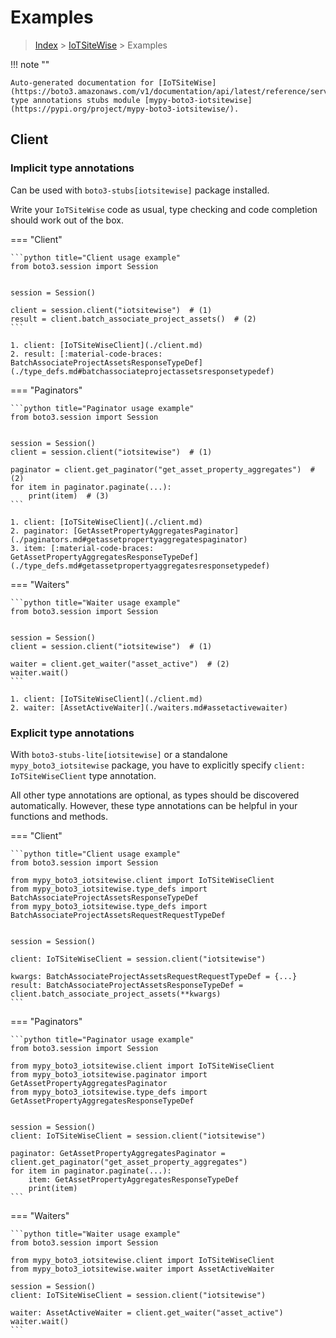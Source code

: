 # Examples

> [Index](../README.md) > [IoTSiteWise](./README.md) > Examples

!!! note ""

    Auto-generated documentation for [IoTSiteWise](https://boto3.amazonaws.com/v1/documentation/api/latest/reference/services/iotsitewise.html#IoTSiteWise)
    type annotations stubs module [mypy-boto3-iotsitewise](https://pypi.org/project/mypy-boto3-iotsitewise/).

## Client

### Implicit type annotations

Can be used with `boto3-stubs[iotsitewise]` package installed.

Write your `IoTSiteWise` code as usual,
type checking and code completion should work out of the box.


=== "Client"

    ```python title="Client usage example"
    from boto3.session import Session


    session = Session()

    client = session.client("iotsitewise")  # (1)
    result = client.batch_associate_project_assets()  # (2)
    ```

    1. client: [IoTSiteWiseClient](./client.md)
    2. result: [:material-code-braces: BatchAssociateProjectAssetsResponseTypeDef](./type_defs.md#batchassociateprojectassetsresponsetypedef) 



=== "Paginators"

    ```python title="Paginator usage example"
    from boto3.session import Session


    session = Session()
    client = session.client("iotsitewise")  # (1)

    paginator = client.get_paginator("get_asset_property_aggregates")  # (2)
    for item in paginator.paginate(...):
        print(item)  # (3)
    ```

    1. client: [IoTSiteWiseClient](./client.md)
    2. paginator: [GetAssetPropertyAggregatesPaginator](./paginators.md#getassetpropertyaggregatespaginator)
    3. item: [:material-code-braces: GetAssetPropertyAggregatesResponseTypeDef](./type_defs.md#getassetpropertyaggregatesresponsetypedef) 



=== "Waiters"

    ```python title="Waiter usage example"
    from boto3.session import Session


    session = Session()
    client = session.client("iotsitewise")  # (1)

    waiter = client.get_waiter("asset_active")  # (2)
    waiter.wait()
    ```

    1. client: [IoTSiteWiseClient](./client.md)
    2. waiter: [AssetActiveWaiter](./waiters.md#assetactivewaiter)


### Explicit type annotations

With `boto3-stubs-lite[iotsitewise]`
or a standalone `mypy_boto3_iotsitewise` package, you have to explicitly specify `client: IoTSiteWiseClient` type annotation.

All other type annotations are optional, as types should be discovered automatically.
However, these type annotations can be helpful in your functions and methods.


=== "Client"

    ```python title="Client usage example"
    from boto3.session import Session

    from mypy_boto3_iotsitewise.client import IoTSiteWiseClient
    from mypy_boto3_iotsitewise.type_defs import BatchAssociateProjectAssetsResponseTypeDef
    from mypy_boto3_iotsitewise.type_defs import BatchAssociateProjectAssetsRequestRequestTypeDef


    session = Session()

    client: IoTSiteWiseClient = session.client("iotsitewise")

    kwargs: BatchAssociateProjectAssetsRequestRequestTypeDef = {...}
    result: BatchAssociateProjectAssetsResponseTypeDef = client.batch_associate_project_assets(**kwargs)
    ```



=== "Paginators"

    ```python title="Paginator usage example"
    from boto3.session import Session

    from mypy_boto3_iotsitewise.client import IoTSiteWiseClient
    from mypy_boto3_iotsitewise.paginator import GetAssetPropertyAggregatesPaginator
    from mypy_boto3_iotsitewise.type_defs import GetAssetPropertyAggregatesResponseTypeDef


    session = Session()
    client: IoTSiteWiseClient = session.client("iotsitewise")

    paginator: GetAssetPropertyAggregatesPaginator = client.get_paginator("get_asset_property_aggregates")
    for item in paginator.paginate(...):
        item: GetAssetPropertyAggregatesResponseTypeDef
        print(item)
    ```



=== "Waiters"

    ```python title="Waiter usage example"
    from boto3.session import Session

    from mypy_boto3_iotsitewise.client import IoTSiteWiseClient
    from mypy_boto3_iotsitewise.waiter import AssetActiveWaiter

    session = Session()
    client: IoTSiteWiseClient = session.client("iotsitewise")

    waiter: AssetActiveWaiter = client.get_waiter("asset_active")
    waiter.wait()
    ```


